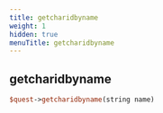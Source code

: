 ```yaml
---
title: getcharidbyname
weight: 1
hidden: true
menuTitle: getcharidbyname
---
```

## getcharidbyname
```perl
$quest->getcharidbyname(string name)
```